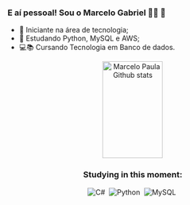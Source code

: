 ### E aí pessoal! Sou o Marcelo Gabriel 👨‍💻 🤙


- 🔭 Iniciante na área de tecnologia;
- 🌱 Estudando Python, MySQL e AWS;
- 💻📚 Cursando Tecnologia em Banco de dados.

<div align="center">  
  <img width="49%" height="195px" src="https://github-readme-stats.vercel.app/api?username=MarceloPaula1&show_icons=true&count_private=true&hide_border=true&title_color=1E90FF&icon_color=white&text_color=c9d1d9&bg_color=000000" alt="Marcelo Paula Github stats" /> 


### Studying in this moment:
![C#](https://img.shields.io/badge/-CSharp-0D1117?style=for-the-badge&logo=CSharp&labelColor=0D1117)&nbsp;
![Python](https://img.shields.io/badge/-Python-0D1117?style=for-the-badge&logo=Python&labelColor=0D1117&textColor=0D1117)&nbsp;
![MySQL](https://img.shields.io/badge/-MySQL-0D1117?style=for-the-badge&logo=MySQL&labelColor=0D1117&textColor=0D1117)&nbsp;

